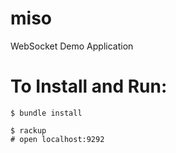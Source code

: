 # miso

WebSocket Demo Application

# To Install and Run:

```
$ bundle install

$ rackup
# open localhost:9292
```
